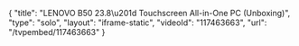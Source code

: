 {
    "title": "LENOVO B50 23.8\u201d Touchscreen All-in-One PC (Unboxing)",
    "type": "solo",
    "layout": "iframe-static",
    "videoId": "117463663",
    "url": "\/tvpembed\/117463663"
}
